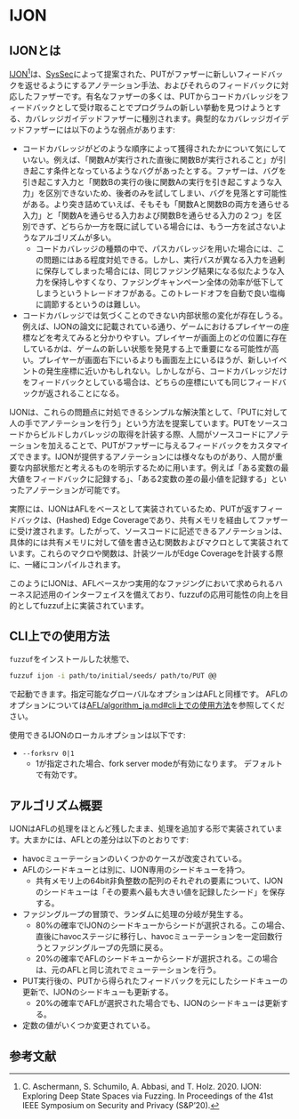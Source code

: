 # IJON

## IJONとは

[IJON](https://github.com/RUB-SysSec/ijon/)[^ijon]は、[SysSec](https://informatik.rub.de/syssec/)によって提案された、PUTがファザーに新しいフィードバックを返せるようにするアノテーション手法、およびそれらのフィードバックに対応したファザーです。有名なファザーの多くは、PUTからコードカバレッジをフィードバックとして受け取ることでプログラムの新しい挙動を見つけようとする、カバレッジガイデッドファザーに種別されます。典型的なカバレッジガイデッドファザーには以下のような弱点があります: 

- コードカバレッジがどのような順序によって獲得されたかについて気にしていない。例えば、「関数Aが実行された直後に関数Bが実行されること」が引き起こす条件となっているようなバグがあったとする。ファザーは、バグを引き起こす入力と「関数Bの実行の後に関数Aの実行を引き起こすような入力」を区別できないため、後者のみを試してしまい、バグを見落とす可能性がある。より突き詰めていえば、そもそも「関数Aと関数Bの両方を通らせる入力」と「関数Aを通らせる入力および関数Bを通らせる入力の２つ」を区別できず、どちらか一方を既に試している場合には、もう一方を試さないようなアルゴリズムが多い。
  - コードカバレッジの種類の中で、パスカバレッジを用いた場合には、この問題にはある程度対処できる。しかし、実行パスが異なる入力を過剰に保存してしまった場合には、同じファジング結果になる似たような入力を保持しやすくなり、ファジングキャンペーン全体の効率が低下してしまうというトレードオフがある。このトレードオフを自動で良い塩梅に調節するというのは難しい。
- コードカバレッジでは気づくことのできない内部状態の変化が存在しうる。例えば、IJONの論文に記載されている通り、ゲームにおけるプレイヤーの座標などを考えてみると分かりやすい。プレイヤーが画面上のどの位置に存在しているかは、ゲームの新しい状態を発見する上で重要になる可能性が高い。プレイヤーが画面右下にいるよりも画面左上にいるほうが、新しいイベントの発生座標に近いかもしれない。しかしながら、コードカバレッジだけをフィードバックとしている場合は、どちらの座標にいても同じフィードバックが返されることになる。

IJONは、これらの問題点に対処できるシンプルな解決策として、「PUTに対して人の手でアノテーションを行う」という方法を提案しています。PUTをソースコードからビルドしカバレッジの取得を計装する際、人間がソースコードにアノテーションを加えることで、PUTがファザーに与えるフィードバックをカスタマイズできます。IJONが提供するアノテーションには様々なものがあり、人間が重要な内部状態だと考えるものを明示するために用います。例えば「ある変数の最大値をフィードバックに記録する」、「ある2変数の差の最小値を記録する」といったアノテーションが可能です。

実際には、IJONはAFLをベースとして実装されているため、PUTが返すフィードバックは、(Hashed) Edge Coverageであり、共有メモリを経由してファザーに受け渡されます。したがって、ソースコードに記述できるアノテーションは、具体的には共有メモリに対して値を書き込む関数およびマクロとして実装されています。これらのマクロや関数は、計装ツールがEdge Coverageを計装する際に、一緒にコンパイルされます。

このようにIJONは、AFLベースかつ実用的なファジングにおいて求められるハーネス記述用のインターフェイスを備えており、fuzzufの応用可能性の向上を目的としてfuzzuf上に実装されています。

## CLI上での使用方法

`fuzzuf`をインストールした状態で、

```bash
fuzzuf ijon -i path/to/initial/seeds/ path/to/PUT @@
```

で起動できます。指定可能なグローバルなオプションはAFLと同様です。
AFLのオプションについては[AFL/algorithm_ja.md#cli上での使用方法](/docs/algorithms/afl/algorithm_ja.md#cli上での使用方法)を参照してください。

使用できるIJONのローカルオプションは以下です:

- `--forksrv 0|1`
  - 1が指定された場合、fork server modeが有効になります。 デフォルトで有効です。


## アルゴリズム概要

IJONはAFLの処理をほとんど残したまま、処理を追加する形で実装されています。大まかには、AFLとの差分は以下のとおりです:

- havocミューテーションのいくつかのケースが改変されている。
- AFLのシードキューとは別に、IJON専用のシードキューを持つ。
  - 共有メモリ上の64bit非負整数の配列のそれぞれの要素について、IJONのシードキューは「その要素へ最も大きい値を記録したシード」を保存する。
- ファジングループの冒頭で、ランダムに処理の分岐が発生する。
  - 80%の確率でIJONのシードキューからシードが選択される。この場合、直後にhavocステージに移行し、havocミューテーションを一定回数行うとファジングループの先頭に戻る。
  - 20%の確率でAFLのシードキューからシードが選択される。この場合は、元のAFLと同じ流れでミューテーションを行う。
- PUT実行後の、PUTから得られたフィードバックを元にしたシードキューの更新で、IJONのシードキューも更新する。
  - 20%の確率でAFLが選択された場合でも、IJONのシードキューは更新する。
- 定数の値がいくつか変更されている。

## 参考文献

[^ijon]: C. Aschermann, S. Schumilo, A. Abbasi, and T. Holz. 2020. IJON: Exploring Deep State Spaces via Fuzzing. In Proceedings of the 41st IEEE Symposium on Security and Privacy (S&P’20).
